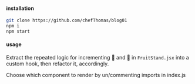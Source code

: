 #### installation

```bash
git clone https://github.com/chefThomas/blog01
npm i
npm start
```

#### usage

Extract the repeated logic for incrementing 🍎 and 🍊 in `FruitStand.jsx` into a custom hook, then refactor it, accordingly.

Choose which component to render by un/commenting imports in index.js
